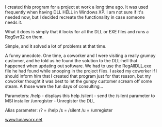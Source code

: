 I created this program for a project at work a long time ago. It was used frequently when having DLL HELL in Windows XP. I am not sure if it's needed now, but I decided recreate the functionality in case someone needs it.

What it does is simply that it looks for all the DLL or EXE files and runs a RegSvr32 on them.

Simple, and it solved a lot of problems at that time.

<Anecdote>
A funny anecdote. 
One time, a coworker and I were visiting a really grumpy customer, and he told us he found the solution to the DLL-hell that happened when updating out software. We had to use the RegAllDLL.exe file he had found while snooping in the project files. I asked my coworker if I should inform him that I created that program just for that reason, but my coworker thought it was best to let the gumpy customer scream off some steam. A those were the fun days of consulting...
</Anecdote>

Parameters:
  /help        - displays this help
  /silent      - send the /silent parameter to MSI installer
  /unregister  - Unregister the DLL

  Alias parameter:
  /?  = /help
  /s  = /silent
  /u  = /unregister
  

  
  
www.lunaworx.net
